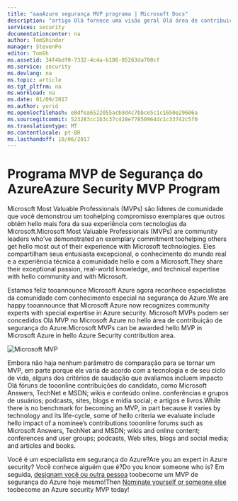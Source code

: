 ```yaml
---
title: "aaaAzure segurança MVP programa | Microsoft Docs"
description: "artigo Olá fornece uma visão geral Olá área de contribuição de segurança do Azure no hello programa MVP."
services: security
documentationcenter: na
author: TomShinder
manager: StevenPo
editor: TomSh
ms.assetid: 34f4bdf0-7332-4c4a-b186-05263da700cf
ms.service: security
ms.devlang: na
ms.topic: article
ms.tgt_pltfrm: na
ms.workload: na
ms.date: 01/09/2017
ms.author: yurid
ms.openlocfilehash: e8dfea6522055acb9d4c7bbce5c1c1650e29606a
ms.sourcegitcommit: 523283cc1b3c37c428e77850964dc1c33742c5f0
ms.translationtype: MT
ms.contentlocale: pt-BR
ms.lasthandoff: 10/06/2017
---
```

# <a name="azure-security-mvp-program"></a><span data-ttu-id="bd5ac-103">Programa MVP de Segurança do Azure</span><span class="sxs-lookup"><span data-stu-id="bd5ac-103">Azure Security MVP Program</span></span>
<span data-ttu-id="bd5ac-104">Microsoft Most Valuable Professionals (MVPs) são líderes de comunidade que você demonstrou um toohelping compromisso exemplares que outros obtém hello mais fora da sua experiência com tecnologias da Microsoft.</span><span class="sxs-lookup"><span data-stu-id="bd5ac-104">Microsoft Most Valuable Professionals (MVPs) are community leaders who’ve demonstrated an exemplary commitment toohelping others get hello most out of their experience with Microsoft technologies.</span></span> <span data-ttu-id="bd5ac-105">Eles compartilham seus entusiasta excepcional, o conhecimento do mundo real e a experiência técnica à comunidade hello e com a Microsoft.</span><span class="sxs-lookup"><span data-stu-id="bd5ac-105">They share their exceptional passion, real-world knowledge, and technical expertise with hello community and with Microsoft.</span></span>

<span data-ttu-id="bd5ac-106">Estamos feliz tooannounce Microsoft Azure agora reconhece especialistas da comunidade com conhecimento especial na segurança do Azure.</span><span class="sxs-lookup"><span data-stu-id="bd5ac-106">We are happy tooannounce that Microsoft Azure now recognizes community experts with special expertise in Azure security.</span></span> <span data-ttu-id="bd5ac-107">Microsoft MVPs podem ser concedidos Olá MVP no Microsoft Azure no hello área de contribuição de segurança do Azure.</span><span class="sxs-lookup"><span data-stu-id="bd5ac-107">Microsoft MVPs can be awarded hello MVP in Microsoft Azure in hello Azure Security contribution area.</span></span>

![Microsoft MVP](./media/azure-security-mvp/azure-security-mvp-fig1.png)

<span data-ttu-id="bd5ac-109">Embora não haja nenhum parâmetro de comparação para se tornar um MVP, em parte porque ele varia de acordo com a tecnologia e de seu ciclo de vida, alguns dos critérios de saudação que avaliamos incluem impacto Olá fóruns de tooonline contribuições do candidato, como Microsoft Answers, TechNet e MSDN; wikis e conteúdo online. conferências e grupos de usuários; podcasts, sites, blogs e mídia social; e artigos e livros.</span><span class="sxs-lookup"><span data-stu-id="bd5ac-109">While there is no benchmark for becoming an MVP, in part because it varies by technology and its life-cycle, some of hello criteria we evaluate include hello impact of a nominee’s contributions tooonline forums such as Microsoft Answers, TechNet and MSDN; wikis and online content; conferences and user groups; podcasts, Web sites, blogs and social media; and articles and books.</span></span>

<span data-ttu-id="bd5ac-110">Você é um especialista em segurança do Azure?</span><span class="sxs-lookup"><span data-stu-id="bd5ac-110">Are you an expert in Azure security?</span></span> <span data-ttu-id="bd5ac-111">Você conhece alguém que é?</span><span class="sxs-lookup"><span data-stu-id="bd5ac-111">Do you know someone who is?</span></span> <span data-ttu-id="bd5ac-112">Em seguida, [designam você ou outra pessoa](https://mvp.microsoft.com/Nomination/nominate-an-mvp) toobecome um MVP de segurança do Azure hoje mesmo!</span><span class="sxs-lookup"><span data-stu-id="bd5ac-112">Then [Nominate yourself or someone else](https://mvp.microsoft.com/Nomination/nominate-an-mvp) toobecome an Azure security MVP today!</span></span>
